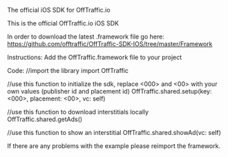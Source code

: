 
The official iOS SDK for OffTraffic.io

This is the official OffTraffic.io iOS SDK

In order to download the latest .framework file go here: https://github.com/offtraffic/OffTraffic-SDK-IOS/tree/master/Framework

Instructions:
Add the OffTraffic.framework file to your project


Code:
//import the library
import OffTraffic

//use this function to initialize the sdk, replace <000> and <00> with your own values (publisher id and placement id)
OffTraffic.shared.setup(key: <000>, placement: <00>, vc: self)

//use this function to download interstitials locally
OffTraffic.shared.getAds()

//use this function to show an interstitial
OffTraffic.shared.showAd(vc: self)

If there are any problems with the example please reimport the framework.
